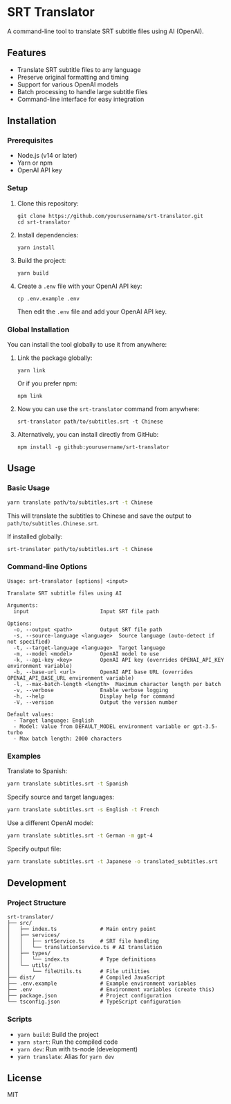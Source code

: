 # SRT Translator

A command-line tool to translate SRT subtitle files using AI (OpenAI).

## Features

- Translate SRT subtitle files to any language
- Preserve original formatting and timing
- Support for various OpenAI models
- Batch processing to handle large subtitle files
- Command-line interface for easy integration

## Installation

### Prerequisites

- Node.js (v14 or later)
- Yarn or npm
- OpenAI API key

### Setup

1. Clone this repository:

   ```
   git clone https://github.com/yourusername/srt-translator.git
   cd srt-translator
   ```

2. Install dependencies:

   ```
   yarn install
   ```

3. Build the project:

   ```
   yarn build
   ```

4. Create a `.env` file with your OpenAI API key:
   ```
   cp .env.example .env
   ```
   Then edit the `.env` file and add your OpenAI API key.

### Global Installation

You can install the tool globally to use it from anywhere:

1. Link the package globally:

   ```
   yarn link
   ```

   Or if you prefer npm:

   ```
   npm link
   ```

2. Now you can use the `srt-translator` command from anywhere:

   ```
   srt-translator path/to/subtitles.srt -t Chinese
   ```

3. Alternatively, you can install directly from GitHub:
   ```
   npm install -g github:yourusername/srt-translator
   ```

## Usage

### Basic Usage

```bash
yarn translate path/to/subtitles.srt -t Chinese
```

This will translate the subtitles to Chinese and save the output to `path/to/subtitles.Chinese.srt`.

If installed globally:

```bash
srt-translator path/to/subtitles.srt -t Chinese
```

### Command-line Options

```
Usage: srt-translator [options] <input>

Translate SRT subtitle files using AI

Arguments:
  input                       Input SRT file path

Options:
  -o, --output <path>         Output SRT file path
  -s, --source-language <language>  Source language (auto-detect if not specified)
  -t, --target-language <language>  Target language
  -m, --model <model>         OpenAI model to use
  -k, --api-key <key>         OpenAI API key (overrides OPENAI_API_KEY environment variable)
  -b, --base-url <url>        OpenAI API base URL (overrides OPENAI_API_BASE_URL environment variable)
  -l, --max-batch-length <length>  Maximum character length per batch
  -v, --verbose               Enable verbose logging
  -h, --help                  Display help for command
  -V, --version               Output the version number

Default values:
  - Target language: English
  - Model: Value from DEFAULT_MODEL environment variable or gpt-3.5-turbo
  - Max batch length: 2000 characters
```

### Examples

Translate to Spanish:

```bash
yarn translate subtitles.srt -t Spanish
```

Specify source and target languages:

```bash
yarn translate subtitles.srt -s English -t French
```

Use a different OpenAI model:

```bash
yarn translate subtitles.srt -t German -m gpt-4
```

Specify output file:

```bash
yarn translate subtitles.srt -t Japanese -o translated_subtitles.srt
```

## Development

### Project Structure

```
srt-translator/
├── src/
│   ├── index.ts              # Main entry point
│   ├── services/
│   │   ├── srtService.ts     # SRT file handling
│   │   └── translationService.ts # AI translation
│   ├── types/
│   │   └── index.ts          # Type definitions
│   └── utils/
│       └── fileUtils.ts      # File utilities
├── dist/                     # Compiled JavaScript
├── .env.example              # Example environment variables
├── .env                      # Environment variables (create this)
├── package.json              # Project configuration
└── tsconfig.json             # TypeScript configuration
```

### Scripts

- `yarn build`: Build the project
- `yarn start`: Run the compiled code
- `yarn dev`: Run with ts-node (development)
- `yarn translate`: Alias for `yarn dev`

## License

MIT
